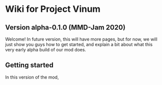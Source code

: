 # Wiki for Project Vinum
## Version alpha-0.1.0 (MMD-Jam 2020)

Welcome! In future version, this will have more pages, but for now, we will just show you guys how to get started, and explain a bit about what this very early alpha build of our mod does.

## Getting started

In this version of the mod, 